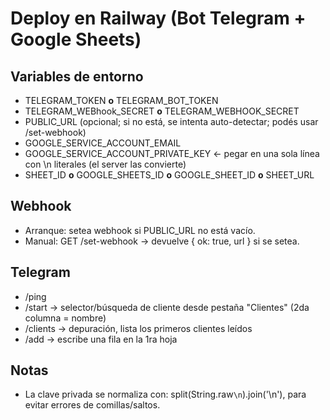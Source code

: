 
# Deploy en Railway (Bot Telegram + Google Sheets)

## Variables de entorno
- TELEGRAM_TOKEN **o** TELEGRAM_BOT_TOKEN
- TELEGRAM_WEBhook_SECRET **o** TELEGRAM_WEBHOOK_SECRET
- PUBLIC_URL (opcional; si no está, se intenta auto-detectar; podés usar /set-webhook)
- GOOGLE_SERVICE_ACCOUNT_EMAIL
- GOOGLE_SERVICE_ACCOUNT_PRIVATE_KEY  ← pegar en una sola línea con \n literales (el server las convierte)
- SHEET_ID **o** GOOGLE_SHEETS_ID **o** GOOGLE_SHEET_ID **o** SHEET_URL

## Webhook
- Arranque: setea webhook si PUBLIC_URL no está vacío.
- Manual: GET /set-webhook → devuelve { ok: true, url } si se setea.

## Telegram
- /ping
- /start → selector/búsqueda de cliente desde pestaña "Clientes" (2da columna = nombre)
- /clients → depuración, lista los primeros clientes leídos
- /add <producto> <cantidad> → escribe una fila en la 1ra hoja

## Notas
- La clave privada se normaliza con: split(String.raw`\n`).join('\n'), para evitar errores de comillas/saltos.
